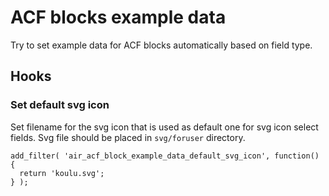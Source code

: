 # ACF blocks example data

Try to set example data for ACF blocks automatically based on field type.

## Hooks

### Set default svg icon

Set filename for the svg icon that is used as default one for svg icon select fields. Svg file should be placed in `svg/foruser` directory.

```
add_filter( 'air_acf_block_example_data_default_svg_icon', function() {
  return 'koulu.svg';
} );
```
